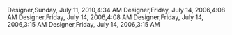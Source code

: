 ﻿Designer,Sunday, July 11, 2010,4:34 AMDesigner,Friday, July 14, 2006,4:08 AMDesigner,Friday, July 14, 2006,4:08 AMDesigner,Friday, July 14, 2006,3:15 AMDesigner,Friday, July 14, 2006,3:15 AM